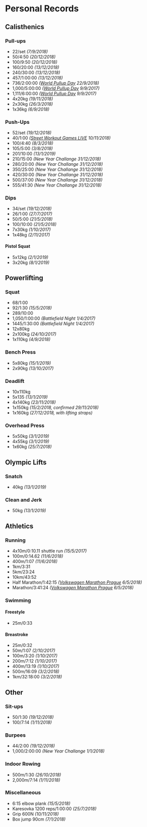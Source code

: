# Personal Records

## Calisthenics

### Pull-ups
- 22/set *(7/9/2018)*
- 50/4:50 *(20/12/2018)*
- 100/9:50 *(20/12/2018)*
- 160/20:00 *(13/12/2018)*
- 240/30:00 *(13/12/2018)*
- 457/1:00:00 *(13/12/2018)*
- 736/2:00:00 *([World Pullup Day](http://www.worldpullupday.com/en) 22/9/2018)*
- 1,000/5:00:00 *([World Pullup Day](http://www.worldpullupday.com/en) 9/9/2017)*
- 1,111/6:00:00 *([World Pullup Day](http://www.worldpullupday.com/en) 9/9/2017)*
- 4x20kg *(19/11/2018)*
- 2x30kg *(26/3/2018)*
- 1x36kg *(6/9/2018)*

### Push-Ups
- 52/set *(19/12/2018)*
- 40/1:00 *([Street Workout Games LIVE](https://www.facebook.com/events/261460368044509/) 10/11/2018)*
- 100/4:40 *(8/3/2018)*
- 105/5:00 *(3/8/2018)*
- 201/10:00 *(13/1/2019)*
- 210/15:00 *(New Year Challange 31/12/2018)*
- 280/20:00 *(New Year Challange 31/12/2018)*
- 350/25:00 *(New Year Challange 31/12/2018)*
- 420/30:00 *(New Year Challange 31/12/2018)*
- 500/37:00 *(New Year Challange 31/12/2018)*
- 555/41:30 *(New Year Challange 31/12/2018)*

### Dips
- 34/set *(19/12/2018)*
- 26/1:00 *(27/7/2017)*
- 50/5:00 *(21/5/2018)*
- 100/10:00 *(21/5/2018)*
- 7x30kg *(1/10/2017)*
- 1x48kg *(2/11/2017)*

#### Pistol Squat
- 5x12kg *(2/1/2019)*
- 3x20kg *(8/1/2019)*

## Powerlifting

### Squat
- 68/1:00
- 92/1:30 *(15/5/2018)*
- 289/10:00
- 1,050/1:00:00 *(Battlefield Night 1/4/2017)*
- 1445/1:30:00 *(Battlefield Night 1/4/2017)*
- 12x80kg
- 2x100kg *(24/10/2017)*
- 1x110kg *(4/9/2018)*

### Bench Press
- 5x80kg *(15/1/2019)*
- 2x90kg *(13/10/2017)*

### Deadlift
- 10x110kg
- 5x135 *(13/1/2019)*
- 4x140kg *(23/11/2018)*
- 1x150kg *(15/2/2018, confirmed 29/11/2018)*
- 1x160kg *(27/12/2018, with lifting straps)*

### Overhead Press
- 5x50kg *(3/1/2019)*
- 4x55kg *(3/1/2019)*
- 1x60kg *(25/7/2018)*


## Olympic Lifts

### Snatch
- 40kg *(13/1/2019)*

### Clean and Jerk
- 50kg *(13/1/2019)*


## Athletics

### Running
- 4x10m/0:10.11 shuttle run *(15/5/2017)*
- 100m/0:14.62 *(11/6/2018)*
- 400m/1:07 *(11/6/2018)*
- 1km/3:31
- 5km/23:24
- 10km/43:52
- Half Marathon/1:42:15 *([Volkswagen Marathon Prague](https://www.runczech.com/en/events/volkswagen-marathon-weekend-2018/races/volkswagen-prague-marathon/index.shtml) 6/5/2018)*
- Marathon/3:41:24 *([Volkswagen Marathon Prague](https://www.runczech.com/en/events/volkswagen-marathon-weekend-2018/races/volkswagen-prague-marathon/index.shtml) 6/5/2018)*

### Swimming
#### Freestyle
- 25m/0:33

#### Breastroke
- 25m/0:32
- 50m/1:07 *(2/10/2017)*
- 100m/3:20 *(1/10/2017)*
- 200m/7:12 *(1/10/2017)*
- 400m/13:19 *(1/10/2017)*
- 500m/16:09 *(3/2/2018)*
- 1km/32:18:00 *(3/2/2018)*

## Other

### Sit-ups
- 50/1:30 *(19/12/2018)*
- 100/7:14 *(1/11/2018)*

### Burpees
- 44/2:00 *(19/12/2018)*
- 1,000/2:00:00 *(New Year Challange 1/1/2018)*

### Indoor Rowing
- 500m/1:30 *(26/10/2018)*
- 2,000m/7:14 *(1/11/2018)*

### Miscellaneous
- 6:15 elbow plank *(15/5/2018)*
- Karesovka 1200 reps/1:00:00 *(25/7/2018)*
- Grip 600N *(10/11/2018)*
- Box jump 90cm *(7/1/2018)*
